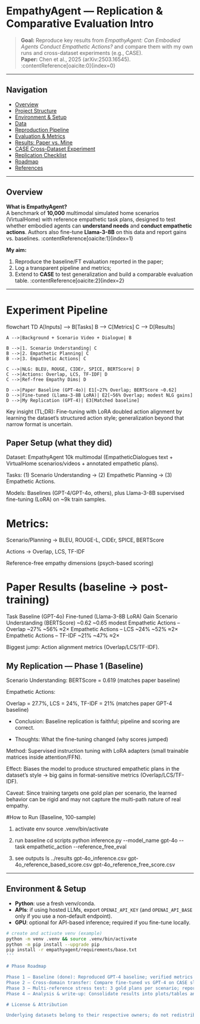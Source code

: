 # EmpathyAgent — Replication & Comparative Evaluation Intro

> **Goal:** Reproduce key results from *EmpathyAgent: Can Embodied Agents Conduct Empathetic Actions?* and compare them with my own runs and cross-dataset experiments (e.g., CASE).  
> **Paper:** Chen et al., 2025 (arXiv:2503.16545). :contentReference[oaicite:0]{index=0}

---

## Navigation

- [Overview](#overview)
- [Project Structure](#project-structure)
- [Environment & Setup](#environment--setup)
- [Data](#data)
- [Reproduction Pipeline](#reproduction-pipeline)
- [Evaluation & Metrics](#evaluation--metrics)
- [Results: Paper vs. Mine](#results-paper-vs-mine)
- [CASE Cross-Dataset Experiment](#case-crossdataset-experiment)
- [Replication Checklist](#replication-checklist)
- [Roadmap](#roadmap)
- [References](#references)

---

## Overview

**What is EmpathyAgent?**  
A benchmark of **10,000** multimodal simulated home scenarios (VirtualHome) with reference empathetic task plans, designed to test whether embodied agents can **understand needs** and **conduct empathetic actions**. Authors also fine-tune **Llama-3-8B** on this data and report gains vs. baselines. :contentReference[oaicite:1]{index=1}

**My aim:**  
1) Reproduce the baseline/FT evaluation reported in the paper;  
2) Log a transparent pipeline and metrics;  
3) Extend to **CASE** to test generalization and build a comparable evaluation table. :contentReference[oaicite:2]{index=2}

---

# Experiment Pipeline
flowchart TD
    A[Inputs] --> B[Tasks]
    B --> C[Metrics]
    C --> D[Results]

    A -->|Background + Scenario Video + Dialogue| B

    B -->|1. Scenario Understanding| C
    B -->|2. Empathetic Planning| C
    B -->|3. Empathetic Actions| C

    C -->|NLG: BLEU, ROUGE, CIDEr, SPICE, BERTScore| D
    C -->|Actions: Overlap, LCS, TF-IDF| D
    C -->|Ref-free Empathy Dims| D

    D -->|Paper Baseline (GPT-4o)| E1[~27% Overlap; BERTScore ~0.62]
    D -->|Fine-tuned (Llama-3-8B LoRA)| E2[~56% Overlap; modest NLG gains]
    D -->|My Replication (GPT-4)| E3[Matched baseline]


Key insight (TL;DR): Fine-tuning with LoRA doubled action alignment by learning the dataset’s structured action style; generalization beyond that narrow format is uncertain.

## Paper Setup (what they did)

Dataset: EmpathyAgent 10k multimodal (EmpatheticDialogues text + VirtualHome scenarios/videos + annotated empathetic plans).

Tasks: (1) Scenario Understanding → (2) Empathetic Planning → (3) Empathetic Actions.

Models: Baselines (GPT-4/GPT-4o, others), plus Llama-3-8B supervised fine-tuning (LoRA) on ~9k train samples.

# Metrics:

Scenario/Planning → BLEU, ROUGE-L, CIDEr, SPICE, BERTScore

Actions → Overlap, LCS, TF-IDF

Reference-free empathy dimensions (psych-based scoring)

# Paper Results (baseline → post-training)

Task	Baseline (GPT-4o)	Fine-tuned (Llama-3-8B LoRA)	Gain
Scenario Understanding (BERTScore)	~0.62	~0.65	modest
Empathetic Actions – Overlap	~27%	~56%	≈2×
Empathetic Actions – LCS	~24%	~52%	≈2×
Empathetic Actions – TF-IDF	~21%	~47%	≈2×

Biggest jump: Action alignment metrics (Overlap/LCS/TF-IDF).

## My Replication — Phase 1 (Baseline)

Scenario Understanding: BERTScore = 0.619 (matches paper baseline)

Empathetic Actions:

Overlap = 27.7%, LCS = 24%, TF-IDF = 21% (matches paper GPT-4 baseline)

* Conclusion: Baseline replication is faithful; pipeline and scoring are correct.

* Thoughts:  What the fine-tuning changed (why scores jumped)

Method: Supervised instruction tuning with LoRA adapters (small trainable matrices inside attention/FFN).

Effect: Biases the model to produce structured empathetic plans in the dataset’s style → big gains in format-sensitive metrics (Overlap/LCS/TF-IDF).

Caveat: Since training targets one gold plan per scenario, the learned behavior can be rigid and may not capture the multi-path nature of real empathy.

#How to Run (Baseline, 100-sample)
1) activate env
source .venv/bin/activate

 2) run baseline
cd scripts
python inference.py --model_name gpt-4o --task empathetic_action --reference_free_eval

 3) see outputs
ls ../results
gpt-4o_inference.csv
gpt-4o_reference_based_score.csv
gpt-4o_reference_free_score.csv

---

##  Environment & Setup

- **Python**: use a fresh venv/conda.  
- **APIs**: if using hosted LLMs, export `OPENAI_API_KEY` (and `OPENAI_API_BASE` only if you use a non-default endpoint).  
- **GPU**: optional for API-based inference; required if you fine-tune locally.

```bash
# create and activate venv (example)
python -m venv .venv && source .venv/bin/activate
python -m pip install --upgrade pip
pip install -r empathyagent/requirements/base.txt
'''

# Phase Roadmap

Phase 1 — Baseline (done): Reproduced GPT-4 baseline; verified metrics and pipeline.
Phase 2 — Cross-domain transfer: Compare fine-tuned vs GPT-4 on CASE slice; add Distinct-n, Self-BLEU to measure rigidity.
Phase 3 — Multi-reference stress test: 3 gold plans per scenario; report Coverage@k, best-of-k BERTScore/LCS/TF-IDF + human spot-checks.
Phase 4 — Analysis & write-up: Consolidate results into plots/tables and a short report.

# License & Attribution

Underlying datasets belong to their respective owners; do not redistribute large copies here.
